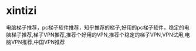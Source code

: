 # xintizi
电脑梯子推荐，pc梯子软件推荐，知乎推荐的梯子,好用的pc梯子软件，稳定的电脑梯子推荐,梯子VPN推荐,推荐个好用的VPN,推荐个稳定的梯子VPN,VPN试用,电脑VPN推荐,中国VPN推荐
